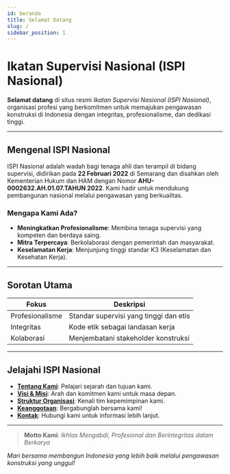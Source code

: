 ```yaml
---
id: beranda
title: Selamat Datang
slug: /
sidebar_position: 1
---
```


# Ikatan Supervisi Nasional (ISPI Nasional)

**Selamat datang** di situs resmi *Ikatan Supervisi Nasional (ISPI Nasional)*, organisasi profesi yang berkomitmen untuk memajukan pengawasan konstruksi di Indonesia dengan integritas, profesionalisme, dan dedikasi tinggi.

---

## Mengenal ISPI Nasional
ISPI Nasional adalah wadah bagi tenaga ahli dan terampil di bidang supervisi, didirikan pada **22 Februari 2022** di Semarang dan disahkan oleh Kementerian Hukum dan HAM dengan Nomor **AHU-0002632.AH.01.07.TAHUN 2022**. Kami hadir untuk mendukung pembangunan nasional melalui pengawasan yang berkualitas.

### Mengapa Kami Ada?
- **Meningkatkan Profesionalisme**: Membina tenaga supervisi yang kompeten dan berdaya saing.
- **Mitra Terpercaya**: Berkolaborasi dengan pemerintah dan masyarakat.
- **Keselamatan Kerja**: Menjunjung tinggi standar K3 (Keselamatan dan Kesehatan Kerja).

---

## Sorotan Utama
| **Fokus**              | **Deskripsi**                              |
|-----------------------|--------------------------------------------|
| Profesionalisme       | Standar supervisi yang tinggi dan etis     |
| Integritas            | Kode etik sebagai landasan kerja           |
| Kolaborasi            | Menjembatani stakeholder konstruksi       |

---

## Jelajahi ISPI Nasional
- **[Tentang Kami](/docs/profil/tentang-kami)**: Pelajari sejarah dan tujuan kami.  
- **[Visi & Misi](/docs/profil/visi-misi)**: Arah dan komitmen kami untuk masa depan.  
- **[Struktur Organisasi](/docs/profil/struktur)**: Kenali tim kepemimpinan kami.  
- **[Keanggotaan](/docs/profil/keanggotaan)**: Bergabunglah bersama kami!  
- **[Kontak](/docs/kontak)**: Hubungi kami untuk informasi lebih lanjut.  

---

> **Motto Kami**: *Ikhlas Mengabdi, Profesional dan Berintegritas dalam Berkarya*

*Mari bersama membangun Indonesia yang lebih baik melalui pengawasan konstruksi yang unggul!*